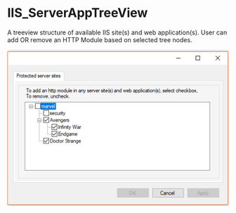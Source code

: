 # IIS_ServerAppTreeView
A treeview structure of available IIS site(s) and web application(s). User can add OR remove an HTTP Module based on selected tree nodes.

<img src="/Src/TreeView/TreeView.PNG" alt="Treeview"/>
